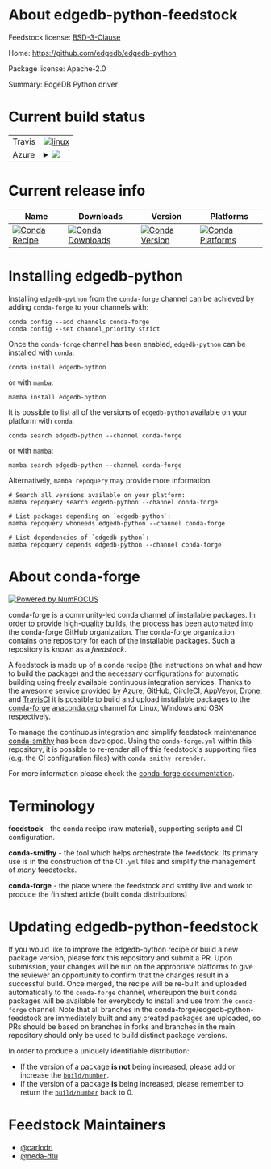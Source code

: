 About edgedb-python-feedstock
=============================

Feedstock license: [BSD-3-Clause](https://github.com/conda-forge/edgedb-python-feedstock/blob/main/LICENSE.txt)

Home: https://github.com/edgedb/edgedb-python

Package license: Apache-2.0

Summary: EdgeDB Python driver

Current build status
====================


<table><tr>
    <td>Travis</td>
    <td>
      <a href="https://app.travis-ci.com/conda-forge/edgedb-python-feedstock">
        <img alt="linux" src="https://img.shields.io/travis/com/conda-forge/edgedb-python-feedstock/main.svg?label=Linux">
      </a>
    </td>
  </tr>
    
  <tr>
    <td>Azure</td>
    <td>
      <details>
        <summary>
          <a href="https://dev.azure.com/conda-forge/feedstock-builds/_build/latest?definitionId=20021&branchName=main">
            <img src="https://dev.azure.com/conda-forge/feedstock-builds/_apis/build/status/edgedb-python-feedstock?branchName=main">
          </a>
        </summary>
        <table>
          <thead><tr><th>Variant</th><th>Status</th></tr></thead>
          <tbody><tr>
              <td>linux_64_python3.10.____cpython</td>
              <td>
                <a href="https://dev.azure.com/conda-forge/feedstock-builds/_build/latest?definitionId=20021&branchName=main">
                  <img src="https://dev.azure.com/conda-forge/feedstock-builds/_apis/build/status/edgedb-python-feedstock?branchName=main&jobName=linux&configuration=linux%20linux_64_python3.10.____cpython" alt="variant">
                </a>
              </td>
            </tr><tr>
              <td>linux_64_python3.11.____cpython</td>
              <td>
                <a href="https://dev.azure.com/conda-forge/feedstock-builds/_build/latest?definitionId=20021&branchName=main">
                  <img src="https://dev.azure.com/conda-forge/feedstock-builds/_apis/build/status/edgedb-python-feedstock?branchName=main&jobName=linux&configuration=linux%20linux_64_python3.11.____cpython" alt="variant">
                </a>
              </td>
            </tr><tr>
              <td>linux_64_python3.12.____cpython</td>
              <td>
                <a href="https://dev.azure.com/conda-forge/feedstock-builds/_build/latest?definitionId=20021&branchName=main">
                  <img src="https://dev.azure.com/conda-forge/feedstock-builds/_apis/build/status/edgedb-python-feedstock?branchName=main&jobName=linux&configuration=linux%20linux_64_python3.12.____cpython" alt="variant">
                </a>
              </td>
            </tr><tr>
              <td>linux_64_python3.9.____cpython</td>
              <td>
                <a href="https://dev.azure.com/conda-forge/feedstock-builds/_build/latest?definitionId=20021&branchName=main">
                  <img src="https://dev.azure.com/conda-forge/feedstock-builds/_apis/build/status/edgedb-python-feedstock?branchName=main&jobName=linux&configuration=linux%20linux_64_python3.9.____cpython" alt="variant">
                </a>
              </td>
            </tr><tr>
              <td>linux_aarch64_python3.10.____cpython</td>
              <td>
                <a href="https://dev.azure.com/conda-forge/feedstock-builds/_build/latest?definitionId=20021&branchName=main">
                  <img src="https://dev.azure.com/conda-forge/feedstock-builds/_apis/build/status/edgedb-python-feedstock?branchName=main&jobName=linux&configuration=linux%20linux_aarch64_python3.10.____cpython" alt="variant">
                </a>
              </td>
            </tr><tr>
              <td>linux_aarch64_python3.11.____cpython</td>
              <td>
                <a href="https://dev.azure.com/conda-forge/feedstock-builds/_build/latest?definitionId=20021&branchName=main">
                  <img src="https://dev.azure.com/conda-forge/feedstock-builds/_apis/build/status/edgedb-python-feedstock?branchName=main&jobName=linux&configuration=linux%20linux_aarch64_python3.11.____cpython" alt="variant">
                </a>
              </td>
            </tr><tr>
              <td>linux_aarch64_python3.12.____cpython</td>
              <td>
                <a href="https://dev.azure.com/conda-forge/feedstock-builds/_build/latest?definitionId=20021&branchName=main">
                  <img src="https://dev.azure.com/conda-forge/feedstock-builds/_apis/build/status/edgedb-python-feedstock?branchName=main&jobName=linux&configuration=linux%20linux_aarch64_python3.12.____cpython" alt="variant">
                </a>
              </td>
            </tr><tr>
              <td>linux_aarch64_python3.9.____cpython</td>
              <td>
                <a href="https://dev.azure.com/conda-forge/feedstock-builds/_build/latest?definitionId=20021&branchName=main">
                  <img src="https://dev.azure.com/conda-forge/feedstock-builds/_apis/build/status/edgedb-python-feedstock?branchName=main&jobName=linux&configuration=linux%20linux_aarch64_python3.9.____cpython" alt="variant">
                </a>
              </td>
            </tr><tr>
              <td>osx_64_python3.10.____cpython</td>
              <td>
                <a href="https://dev.azure.com/conda-forge/feedstock-builds/_build/latest?definitionId=20021&branchName=main">
                  <img src="https://dev.azure.com/conda-forge/feedstock-builds/_apis/build/status/edgedb-python-feedstock?branchName=main&jobName=osx&configuration=osx%20osx_64_python3.10.____cpython" alt="variant">
                </a>
              </td>
            </tr><tr>
              <td>osx_64_python3.11.____cpython</td>
              <td>
                <a href="https://dev.azure.com/conda-forge/feedstock-builds/_build/latest?definitionId=20021&branchName=main">
                  <img src="https://dev.azure.com/conda-forge/feedstock-builds/_apis/build/status/edgedb-python-feedstock?branchName=main&jobName=osx&configuration=osx%20osx_64_python3.11.____cpython" alt="variant">
                </a>
              </td>
            </tr><tr>
              <td>osx_64_python3.12.____cpython</td>
              <td>
                <a href="https://dev.azure.com/conda-forge/feedstock-builds/_build/latest?definitionId=20021&branchName=main">
                  <img src="https://dev.azure.com/conda-forge/feedstock-builds/_apis/build/status/edgedb-python-feedstock?branchName=main&jobName=osx&configuration=osx%20osx_64_python3.12.____cpython" alt="variant">
                </a>
              </td>
            </tr><tr>
              <td>osx_64_python3.9.____cpython</td>
              <td>
                <a href="https://dev.azure.com/conda-forge/feedstock-builds/_build/latest?definitionId=20021&branchName=main">
                  <img src="https://dev.azure.com/conda-forge/feedstock-builds/_apis/build/status/edgedb-python-feedstock?branchName=main&jobName=osx&configuration=osx%20osx_64_python3.9.____cpython" alt="variant">
                </a>
              </td>
            </tr><tr>
              <td>win_64_python3.10.____cpython</td>
              <td>
                <a href="https://dev.azure.com/conda-forge/feedstock-builds/_build/latest?definitionId=20021&branchName=main">
                  <img src="https://dev.azure.com/conda-forge/feedstock-builds/_apis/build/status/edgedb-python-feedstock?branchName=main&jobName=win&configuration=win%20win_64_python3.10.____cpython" alt="variant">
                </a>
              </td>
            </tr><tr>
              <td>win_64_python3.11.____cpython</td>
              <td>
                <a href="https://dev.azure.com/conda-forge/feedstock-builds/_build/latest?definitionId=20021&branchName=main">
                  <img src="https://dev.azure.com/conda-forge/feedstock-builds/_apis/build/status/edgedb-python-feedstock?branchName=main&jobName=win&configuration=win%20win_64_python3.11.____cpython" alt="variant">
                </a>
              </td>
            </tr><tr>
              <td>win_64_python3.12.____cpython</td>
              <td>
                <a href="https://dev.azure.com/conda-forge/feedstock-builds/_build/latest?definitionId=20021&branchName=main">
                  <img src="https://dev.azure.com/conda-forge/feedstock-builds/_apis/build/status/edgedb-python-feedstock?branchName=main&jobName=win&configuration=win%20win_64_python3.12.____cpython" alt="variant">
                </a>
              </td>
            </tr><tr>
              <td>win_64_python3.9.____cpython</td>
              <td>
                <a href="https://dev.azure.com/conda-forge/feedstock-builds/_build/latest?definitionId=20021&branchName=main">
                  <img src="https://dev.azure.com/conda-forge/feedstock-builds/_apis/build/status/edgedb-python-feedstock?branchName=main&jobName=win&configuration=win%20win_64_python3.9.____cpython" alt="variant">
                </a>
              </td>
            </tr>
          </tbody>
        </table>
      </details>
    </td>
  </tr>
</table>

Current release info
====================

| Name | Downloads | Version | Platforms |
| --- | --- | --- | --- |
| [![Conda Recipe](https://img.shields.io/badge/recipe-edgedb--python-green.svg)](https://anaconda.org/conda-forge/edgedb-python) | [![Conda Downloads](https://img.shields.io/conda/dn/conda-forge/edgedb-python.svg)](https://anaconda.org/conda-forge/edgedb-python) | [![Conda Version](https://img.shields.io/conda/vn/conda-forge/edgedb-python.svg)](https://anaconda.org/conda-forge/edgedb-python) | [![Conda Platforms](https://img.shields.io/conda/pn/conda-forge/edgedb-python.svg)](https://anaconda.org/conda-forge/edgedb-python) |

Installing edgedb-python
========================

Installing `edgedb-python` from the `conda-forge` channel can be achieved by adding `conda-forge` to your channels with:

```
conda config --add channels conda-forge
conda config --set channel_priority strict
```

Once the `conda-forge` channel has been enabled, `edgedb-python` can be installed with `conda`:

```
conda install edgedb-python
```

or with `mamba`:

```
mamba install edgedb-python
```

It is possible to list all of the versions of `edgedb-python` available on your platform with `conda`:

```
conda search edgedb-python --channel conda-forge
```

or with `mamba`:

```
mamba search edgedb-python --channel conda-forge
```

Alternatively, `mamba repoquery` may provide more information:

```
# Search all versions available on your platform:
mamba repoquery search edgedb-python --channel conda-forge

# List packages depending on `edgedb-python`:
mamba repoquery whoneeds edgedb-python --channel conda-forge

# List dependencies of `edgedb-python`:
mamba repoquery depends edgedb-python --channel conda-forge
```


About conda-forge
=================

[![Powered by
NumFOCUS](https://img.shields.io/badge/powered%20by-NumFOCUS-orange.svg?style=flat&colorA=E1523D&colorB=007D8A)](https://numfocus.org)

conda-forge is a community-led conda channel of installable packages.
In order to provide high-quality builds, the process has been automated into the
conda-forge GitHub organization. The conda-forge organization contains one repository
for each of the installable packages. Such a repository is known as a *feedstock*.

A feedstock is made up of a conda recipe (the instructions on what and how to build
the package) and the necessary configurations for automatic building using freely
available continuous integration services. Thanks to the awesome service provided by
[Azure](https://azure.microsoft.com/en-us/services/devops/), [GitHub](https://github.com/),
[CircleCI](https://circleci.com/), [AppVeyor](https://www.appveyor.com/),
[Drone](https://cloud.drone.io/welcome), and [TravisCI](https://travis-ci.com/)
it is possible to build and upload installable packages to the
[conda-forge](https://anaconda.org/conda-forge) [anaconda.org](https://anaconda.org/)
channel for Linux, Windows and OSX respectively.

To manage the continuous integration and simplify feedstock maintenance
[conda-smithy](https://github.com/conda-forge/conda-smithy) has been developed.
Using the ``conda-forge.yml`` within this repository, it is possible to re-render all of
this feedstock's supporting files (e.g. the CI configuration files) with ``conda smithy rerender``.

For more information please check the [conda-forge documentation](https://conda-forge.org/docs/).

Terminology
===========

**feedstock** - the conda recipe (raw material), supporting scripts and CI configuration.

**conda-smithy** - the tool which helps orchestrate the feedstock.
                   Its primary use is in the construction of the CI ``.yml`` files
                   and simplify the management of *many* feedstocks.

**conda-forge** - the place where the feedstock and smithy live and work to
                  produce the finished article (built conda distributions)


Updating edgedb-python-feedstock
================================

If you would like to improve the edgedb-python recipe or build a new
package version, please fork this repository and submit a PR. Upon submission,
your changes will be run on the appropriate platforms to give the reviewer an
opportunity to confirm that the changes result in a successful build. Once
merged, the recipe will be re-built and uploaded automatically to the
`conda-forge` channel, whereupon the built conda packages will be available for
everybody to install and use from the `conda-forge` channel.
Note that all branches in the conda-forge/edgedb-python-feedstock are
immediately built and any created packages are uploaded, so PRs should be based
on branches in forks and branches in the main repository should only be used to
build distinct package versions.

In order to produce a uniquely identifiable distribution:
 * If the version of a package **is not** being increased, please add or increase
   the [``build/number``](https://docs.conda.io/projects/conda-build/en/latest/resources/define-metadata.html#build-number-and-string).
 * If the version of a package **is** being increased, please remember to return
   the [``build/number``](https://docs.conda.io/projects/conda-build/en/latest/resources/define-metadata.html#build-number-and-string)
   back to 0.

Feedstock Maintainers
=====================

* [@carlodri](https://github.com/carlodri/)
* [@neda-dtu](https://github.com/neda-dtu/)

